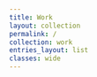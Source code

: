 ```yaml
---
title: Work
layout: collection
permalink: /
collection: work
entries_layout: list
classes: wide
---
```

